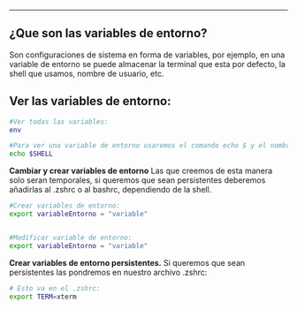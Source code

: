 
---
## ¿Que son las variables de entorno?
Son configuraciones de sistema en forma de variables, por ejemplo, en una variable de entorno se puede almacenar la terminal que esta por defecto, la shell que usamos, nombre de usuario, etc. 

## Ver las variables de entorno:

```bash
#Ver todas las variables:
env

#Para ver una variable de entorno usaremos el comando echo $ y el nombre de la variable
echo $SHELL
```

**Cambiar y crear variables de entorno**
Las que creemos de esta manera solo seran temporales, si queremos que sean persistentes deberemos añadirlas al .zshrc o al bashrc, dependiendo de la shell.
```bash
#Crear variables de entorno:
export variableEntorno = "variable"


#Modificar variable de entorno:
export variableEntorno = "variable"
```

**Crear variables de entorno persistentes.**
Si queremos que sean persistentes las pondremos en nuestro archivo .zshrc:

```bash
# Esto va en el .zshrc:
export TERM=xterm
```

